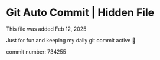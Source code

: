 # Git Auto Commit | Hidden File

This file was added Feb 12, 2025

Just for fun and keeping my daily git commit active 🤪

commit number: 734255
